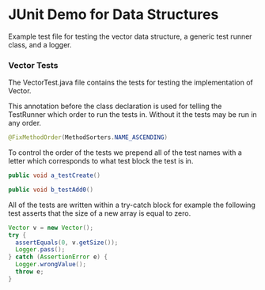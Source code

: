 # JUnit Demo for Data Structures
Example test file for testing the vector data structure, a generic test runner class, and a logger.

### Vector Tests
The VectorTest.java file contains the tests for testing the implementation of Vector.

This annotation before the class declaration is used for telling the TestRunner which order to run the tests in. Without it the tests may be run in any order.
```java
@FixMethodOrder(MethodSorters.NAME_ASCENDING)
```
To control the order of the tests we prepend all of the test names with a letter which corresponds to what test block the test is in.
```java
public void a_testCreate()
```
```java
public void b_testAdd0()
```
All of the tests are written within a try-catch block for example the following test asserts that the size of a new array is equal to zero.
```java
Vector v = new Vector();
try {
  assertEquals(0, v.getSize());
  Logger.pass();
} catch (AssertionError e) {
  Logger.wrongValue();
  throw e;
}
```
